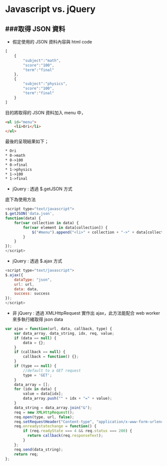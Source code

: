 # Javascript vs. jQuery

<script type="text/javascript" src="gitbook/app.js"></script>
<script type="text/javascript" src="js/general.js"></script>

###取得 JSON 資料
---
* 假定使用的 JSON 資料內容與 html code

```Javascript
[
	{
		"subject":"math",
		"score":"100",
		"term":"final"
	},
	{
		"subject":"physics",
		"score":"100",
		"term":"final"
	}
]
```

目的將取得的 JSON 資料加入 menu 中，

```Html
<ul id="menu">
	<li>Ori</li>
</ul>
```

最後的呈現結果如下；

```Html
* Ori
* 0->math
* 0->100
* 0->final
* 1->physics
* 1->100
* 1->final
```

* jQuery : 透過 $.getJSON 方式

底下為使用方法

```Javascript
<script type="text/javascript">
$.getJSON('data.json', 
function(data) {
	for(var collection in data) {
		for(var element in data[collection]) {
			$("#menu").append("<li>" + collection + "->" + data[collection][element] + "</li>");
		}
	}
});
</script>
```

* jQuery : 透過 $.ajax 方式

```Javascript
<script type="text/javascript">
$.ajax({
	dataType: "json",
	url: url,
	data: data,
	success: success
});
</script>
```

* 非 jQuery : 透過 XMLHttpRequest 實作出 ajax，此方法能配合 web worker 來多執行緒取得 json data

```Javascript
var ajax = function(url, data, callback, type) {
	var data_array, data_string, idx, req, value;
	if (data == null) {
		data = {};
	}
	if (callback == null) {
		callback = function() {};
	}
	if (type == null) {
		//default to a GET request
		type = 'GET';
	}
	data_array = [];
	for (idx in data) {
		value = data[idx];
		data_array.push("" + idx + "=" + value);
	}
	data_string = data_array.join("&");
	req = new XMLHttpRequest();
	req.open(type, url, false);
	req.setRequestHeader("Content-type", "application/x-www-form-urlencoded");
	req.onreadystatechange = function() {
		if (req.readyState === 4 && req.status === 200) {
		  return callback(req.responseText);
		}
	};
	req.send(data_string);
	return req;
};
```
